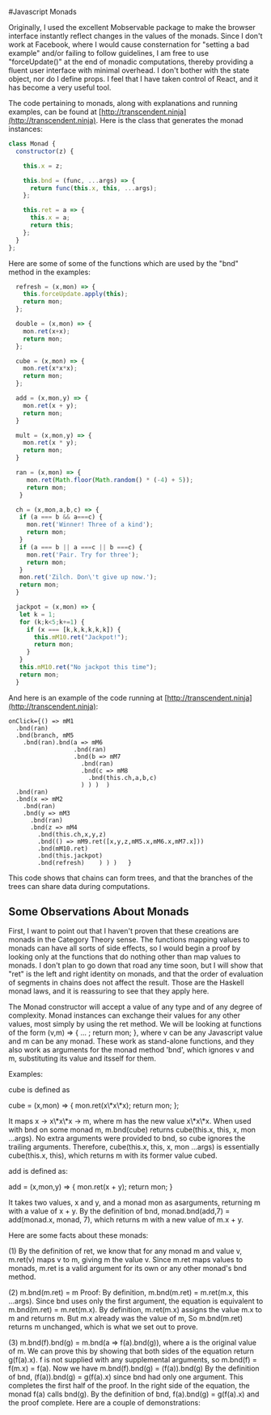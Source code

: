 #Javascript Monads

Originally, I used the excellent Mobservable package to make the browser interface instantly reflect changes in the values of the monads. Since I don't work at Facebook, where I would cause consternation for "setting a bad example" and/or failing to follow guidelines, I am free to use "forceUpdate()" at the end of monadic computations, thereby providing a fluent user interface with minimal overhead. I don't bother with the state object, nor do I define props. I feel that I have taken control of React, and it has become a very useful tool.

The code pertaining to monads, along with explanations and running examples, can be found at [http://transcendent.ninja](http://transcendent.ninja). Here is the class that generates the monad instances:
```Javascript
class Monad {
  constructor(z) {

    this.x = z;

    this.bnd = (func, ...args) => {
      return func(this.x, this, ...args);
    };

    this.ret = a => {
      this.x = a;
      return this;
    };
  }
};
```
Here are some of some of the functions which are used by the "bnd" method in the examples:
```Javascript
  refresh = (x,mon) => {
    this.forceUpdate.apply(this);
    return mon;
  };

  double = (x,mon) => {
    mon.ret(x+x);
    return mon;
  };

  cube = (x,mon) => {
    mon.ret(x*x*x);
    return mon;
  };

  add = (x,mon,y) => {
    mon.ret(x + y);
    return mon;
  }

  mult = (x,mon,y) => {
    mon.ret(x * y);
    return mon;
  }

  ran = (x,mon) => {
     mon.ret(Math.floor(Math.random() * (-4) + 5));
     return mon;
   }

  ch = (x,mon,a,b,c) => {
   if (a === b && a===c) {
     mon.ret('Winner! Three of a kind');
     return mon;
   }
   if (a === b || a ===c || b ===c) {
     mon.ret('Pair. Try for three');
     return mon;
   }
   mon.ret('Zilch. Don\'t give up now.');
   return mon;
  }

  jackpot = (x,mon) => {
   let k = 1;
   for (k;k<5;k+=1) {
     if (x === [k,k,k,k,k,k]) {
       this.mM10.ret("Jackpot!");
       return mon;
     }
   }
   this.mM10.ret("No jackpot this time");
   return mon;
  }
```
And here is an example of the code running at [http://transcendent.ninja](http://transcendent.ninja):
```
onClick={() => mM1
  .bnd(ran)
  .bnd(branch, mM5
    .bnd(ran).bnd(a => mM6
                  .bnd(ran)
                  .bnd(b => mM7
                    .bnd(ran)
                    .bnd(c => mM8
                      .bnd(this.ch,a,b,c)
                    ) ) )  )
  .bnd(ran)
  .bnd(x => mM2
    .bnd(ran)
    .bnd(y => mM3
      .bnd(ran)
      .bnd(z => mM4
        .bnd(this.ch,x,y,z)
        .bnd(() => mM9.ret([x,y,z,mM5.x,mM6.x,mM7.x]))
        .bnd(mM10.ret)
        .bnd(this.jackpot)
        .bnd(refresh)    ) ) )   }
```
This code shows that chains can form trees, and that the branches of the trees can share data during computations.


Some Observations About Monads
----------------------

  First, I want to point out that I haven't proven that these creations are monads in the Category Theory sense. The functions mapping values to monads can have all sorts of side effects, so I would begin a proof by looking only at the functions that do nothing other than map values to monads. I don't plan to go down that road any time soon, but  I will show that "ret" is the left and right identity on monads, and that the order of evaluation of segments in chains does not affect the result. Those are the Haskell monad laws, and it is reassuring to see that they apply here. 

  The Monad constructor will accept a value of any type and of any degree of
complexity. Monad instances can exchange their values for any other
values, most simply by using the ret method. We will be looking at functions of the form (v,m) => { ... ; return mon; }, where v can be any Javascript value and m can be any monad. These work as stand-alone functions, and they also work as arguments for the monad method 'bnd', which ignores v and m, substituting its value and itsself for them. 


Examples:

cube is defined as 

cube = (x,mon) => {
  mon.ret(x\\*x\\*x);
  return mon;
};

It maps x -> x\\*x\\*x -> m, where m has the new value x\\*x\\*x. When used with bnd on some monad m, m.bnd(cube) returns cube(this.x, this, x, mon  ...args). No extra arguments were provided to bnd, so cube ignores the trailing arguments. Therefore, cube(this.x, this, x, mon  ...args) is essentially cube(this.x, this), which returns m with its former value cubed.

add is defined as:

add = (x,mon,y) => {
  mon.ret(x + y);
  return mon;
}

It takes two values, x and y, and a monad mon as asarguments, returning 
m with a value of x + y. By the definition of bnd, monad.bnd(add,7) = add(monad.x, monad, 7), which returns m with a
new value of m.x + y.

Here are some facts about these monads:

(1) By the definition of ret, we know that for any monad m and value v,
m.ret(v) maps v to m, giving m the value v. Since m.ret maps values to
monads, m.ret is a valid argument for its own or any other monad's bnd
method. 

(2) m.bnd(m.ret) = m Proof: By definition, m.bnd(m.ret) = m.ret(m.x,
this ...args). Since bnd uses only the first argument, the equation is
equivalent to m.bnd(m.ret) = m.ret(m.x). By definition, m.ret(m.x)
assigns the value m.x to m and returns m. But m.x already was the value
of m, So m.bnd(m.ret) returns m unchanged, which is what we set out to
prove.

(3) m.bnd(f).bnd(g) = m.bnd(a => f(a).bnd(g)), where a is the original value of m.
We can prove this by showing that both sides of the equation return g(f(a).x). f is not supplied with any supplemental arguments, so
m.bnd(f) = f(m.x) = f(a). Now we have m.bnd(f).bnd(g) = (f(a)).bnd(g) By
the definition of bnd, (f(a)).bnd(g) = g(f(a).x) since bnd had only one
argument. This completes the first half of the proof. In the right side
of the equation, the monad f(a) calls bnd(g). By the definition of bnd,
f(a).bnd(g) = g(f(a).x) and the proof complete. Here are a couple of
demonstrations:
